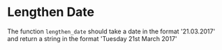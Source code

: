 # Lengthen Date

The function `lengthen_date` should take a date in the format '21.03.2017' and return a string in the format 'Tuesday 21st March 2017'
